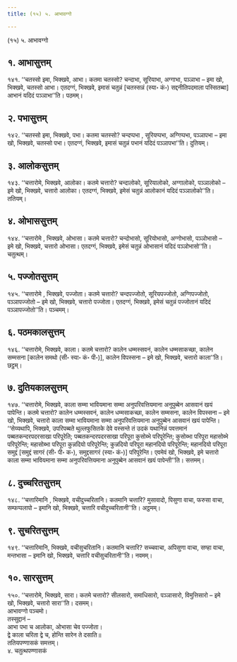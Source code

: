 ```yaml
---
title: (१५) ५. आभावग्गो

---
```

(१५) ५. आभावग्गो  


## १. आभासुत्तम्

१४१. ‘‘चतस्सो इमा, भिक्खवे, आभा। कतमा चतस्सो? चन्दाभा, सूरियाभा, अग्गाभा, पञ्ञाभा – इमा खो, भिक्खवे, चतस्सो आभा। एतदग्गं, भिक्खवे, इमासं चतुन्नं [चतस्सन्नं (स्या॰ कं॰) सद्दनीतिपदमाला पस्सितब्बा] आभानं यदिदं पञ्ञाभा’’ति। पठमम्।  


## २. पभासुत्तम्

१४२. ‘‘चतस्सो इमा, भिक्खवे, पभा। कतमा चतस्सो? चन्दप्पभा , सूरियप्पभा, अग्गिप्पभा, पञ्ञापभा – इमा खो, भिक्खवे, चतस्सो पभा। एतदग्गं, भिक्खवे, इमासं चतुन्नं पभानं यदिदं पञ्ञापभा’’ति। दुतियम्।  


## ३. आलोकसुत्तम्

१४३. ‘‘चत्तारोमे, भिक्खवे, आलोका। कतमे चत्तारो? चन्दालोको, सूरियालोको, अग्गालोको, पञ्ञालोको – इमे खो, भिक्खवे, चत्तारो आलोका। एतदग्गं, भिक्खवे, इमेसं चतुन्नं आलोकानं यदिदं पञ्ञालोको’’ति। ततियम्।  


## ४. ओभाससुत्तम्

१४४. ‘‘चत्तारोमे , भिक्खवे, ओभासा। कतमे चत्तारो? चन्दोभासो, सूरियोभासो, अग्गोभासो, पञ्ञोभासो – इमे खो, भिक्खवे, चत्तारो ओभासा। एतदग्गं, भिक्खवे, इमेसं चतुन्नं ओभासानं यदिदं पञ्ञोभासो’’ति। चतुत्थम्।  


## ५. पज्जोतसुत्तम्

१४५. ‘‘चत्तारोमे , भिक्खवे, पज्जोता। कतमे चत्तारो? चन्दपज्जोतो, सूरियपज्जोतो, अग्गिपज्जोतो, पञ्ञापज्जोतो – इमे खो, भिक्खवे, चत्तारो पज्जोता। एतदग्गं, भिक्खवे, इमेसं चतुन्नं पज्जोतानं यदिदं पञ्ञापज्जोतो’’ति। पञ्चमम्।  


## ६. पठमकालसुत्तम्

१४६. ‘‘चत्तारोमे, भिक्खवे, काला। कतमे चत्तारो? कालेन धम्मस्सवनं, कालेन धम्मसाकच्छा, कालेन सम्मसना [कालेन समथो (सी॰ स्या॰ कं॰ पी॰)], कालेन विपस्सना – इमे खो, भिक्खवे, चत्तारो काला’’ति। छट्ठम्।  


## ७. दुतियकालसुत्तम्

१४७. ‘‘चत्तारोमे, भिक्खवे, काला सम्मा भावियमाना सम्मा अनुपरिवत्तियमाना अनुपुब्बेन आसवानं खयं पापेन्ति। कतमे चत्तारो? कालेन धम्मस्सवनं, कालेन धम्मसाकच्छा, कालेन सम्मसना, कालेन विपस्सना – इमे खो, भिक्खवे, चत्तारो काला सम्मा भावियमाना सम्मा अनुपरिवत्तियमाना अनुपुब्बेन आसवानं खयं पापेन्ति।  
‘‘सेय्यथापि, भिक्खवे, उपरिपब्बते थुल्लफुसितके देवे वस्सन्ते तं उदकं यथानिन्नं पवत्तमानं पब्बतकन्दरपदरसाखा परिपूरेति; पब्बतकन्दरपदरसाखा परिपूरा कुसोब्भे परिपूरेन्ति; कुसोब्भा परिपूरा महासोब्भे परिपूरेन्ति; महासोब्भा परिपूरा कुन्नदियो परिपूरेन्ति; कुन्नदियो परिपूरा महानदियो परिपूरेन्ति; महानदियो परिपूरा समुद्दं [समुद्दं सागरं (सी॰ पी॰ क॰), समुद्दसागरं (स्या॰ कं॰)] परिपूरेन्ति। एवमेवं खो, भिक्खवे, इमे चत्तारो काला सम्मा भावियमाना सम्मा अनुपरिवत्तियमाना अनुपुब्बेन आसवानं खयं पापेन्ती’’ति। सत्तमम्।  


## ८. दुच्चरितसुत्तम्

१४८. ‘‘चत्तारिमानि , भिक्खवे, वचीदुच्चरितानि। कतमानि चत्तारि? मुसावादो, पिसुणा वाचा, फरुसा वाचा, सम्फप्पलापो – इमानि खो, भिक्खवे, चत्तारि वचीदुच्चरितानी’’ति। अट्ठमम्।  


## ९. सुचरितसुत्तम्

१४९. ‘‘चत्तारिमानि, भिक्खवे, वचीसुचरितानि। कतमानि चत्तारि? सच्चवाचा, अपिसुणा वाचा, सण्हा वाचा, मन्तभासा – इमानि खो, भिक्खवे, चत्तारि वचीसुचरितानी’’ति। नवमम्।  


## १०. सारसुत्तम्

१५०. ‘‘चत्तारोमे, भिक्खवे, सारा। कतमे चत्तारो? सीलसारो, समाधिसारो, पञ्ञासारो, विमुत्तिसारो – इमे खो, भिक्खवे, चत्तारो सारा’’ति। दसमम्।  
आभावग्गो पञ्चमो।  
तस्सुद्दानं –  
आभा पभा च आलोका, ओभासा चेव पज्जोता।  
द्वे काला चरिता द्वे च, होन्ति सारेन ते दसाति॥  
ततियपण्णासकं समत्तम्।  
४. चतुत्थपण्णासकं  